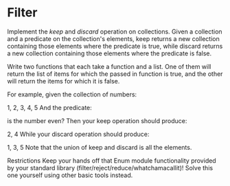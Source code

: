 # Filter

Implement the *keep* and *discard* operation on collections. Given a collection and a predicate on the collection's elements, keep returns a new collection containing those elements where the predicate is true, while discard returns a new collection containing those elements where the predicate is false.

Write two functions that each take a function and a list. One of them will return the list of items for which the passed in function is true, and the other will return the items for which it is false.

For example, given the collection of numbers:

1, 2, 3, 4, 5
And the predicate:

is the number even?
Then your keep operation should produce:

2, 4
While your discard operation should produce:

1, 3, 5
Note that the union of keep and discard is all the elements.

Restrictions
Keep your hands off that Enum module functionality provided by your standard library (filter/reject/reduce/whatchamacallit)! Solve this one yourself using other basic tools instead.

